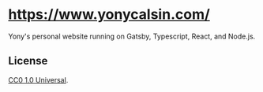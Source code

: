 # https://www.yonycalsin.com/

Yony's personal website running on Gatsby, Typescript, React, and Node.js.

## License

[CC0 1.0 Universal](LICENSE).
